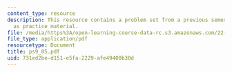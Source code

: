 ```yaml
---
content_type: resource
description: This resource contains a problem set from a previous semester, provided
  as practice material.
file: /media/https%3A/open-learning-course-data-rc.s3.amazonaws.com/22-611j-introduction-to-plasma-physics-i-fall-2006/731ed2bed151e5fa2229afe49400b30d_ps9_05.pdf
file_type: application/pdf
resourcetype: Document
title: ps9_05.pdf
uid: 731ed2be-d151-e5fa-2229-afe49400b30d
---
```

